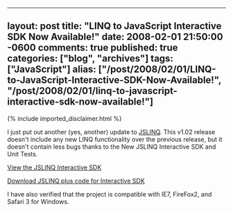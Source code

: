   ---
  layout: post
  title: "LINQ to JavaScript Interactive SDK Now Available!"
  date: 2008-02-01 21:50:00 -0600
  comments: true
  published: true
  categories: ["blog", "archives"]
  tags: ["JavaScript"]
  alias: ["/post/2008/02/01/LINQ-to-JavaScript-Interactive-SDK-Now-Available!", "/post/2008/02/01/linq-to-javascript-interactive-sdk-now-available!"]
  ---
<!-- more -->
{% include imported_disclaimer.html %}
<p>I just put out another (yes, another) update to <a href="http://jslinq.com">JSLINQ</a>. This v1.02 release doesn't include any new LINQ functionality over the previous release, but it doesn't contain less bugs thanks to the New JSLINQ&nbsp;Interactive SDK and Unit Tests.</p>
<p><a href="http://simplovation.com/jslinqsdk/">View the JSLINQ Interactive SDK</a></p>
<p><a href="http://jslinq.com">Download JSLINQ plus code for Interactive SDK</a></p>
<p>I have also verified that the project is compatible with IE7, FireFox2, and Safari 3 for Windows.</p>
